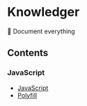 # Knowledger

:blue_book: Document everything

## Contents

### JavaScript

* [JavaScript](computers/programming/javascript/javascript.md)
* [Polyfill](computers/programming/javascript/polyfill.md)